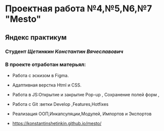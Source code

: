 # Проектная работа №4,№5,N6,№7 "Mesto"
## Яндекс практикум
### Студент *Щетинкин Константин Вячеславович*
### В проекте отработан матерьял:
* Работа с эскизом в Figma.
* Адаптивная верстка Html и CSS.
* Работа в JS:Открытие и закрытие Pop-up , Сохранение полей форм ,
* Работа с Git :ветки Develop ,Features,Hotfixes
* Реализация ООП,Инкапсуляции,Модулей, Импортов и Экспортов

* https://konstantinshetinkin.github.io/mesto/
